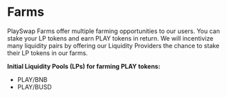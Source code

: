 # Farms

PlaySwap Farms offer multiple farming opportunities to our users. You can stake your LP tokens and earn PLAY tokens in return. We will incentivize many liquidity pairs by offering our Liquidity Providers the chance to stake their LP tokens in our farms.

**Initial Liquidity Pools (LPs) for farming PLAY tokens:**


* PLAY/BNB
* PLAY/BUSD 





